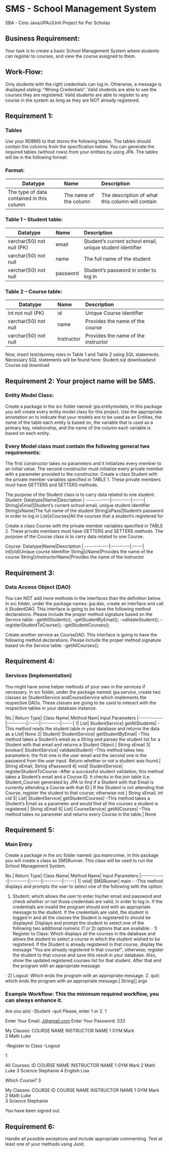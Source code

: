 # SMS - School Management System

SBA - Core Java/JPA/JUnit Project for Per Scholas

## Business Requirement:
Your task is to create a basic School Management System where students can register to courses, and view the course assigned to them.

## Work-Flow:
Only students with the right credentials can log in. Otherwise, a message is displayed stating: “Wrong Credentials”.
Valid students are able to see the courses they are registered.
Valid students are able to register to any course in the system as long as they are NOT already registered.

## Requirement 1:

### Tables
Use your RDBMS to that stores the following tables. The tables should contain the columns from the specification below. You can generate the required tables (without rows) from your entities by using JPA. The tables will be in the following format:

### Format:
|Datatype|Name|Description|
| ------------|:---------|:-----|
|The type of data contained in this column|The name of the column|The description of what this column will contain|
 

### Table 1 – Student table:
|Datatype|Name|Description|
| ------------|:---------|:-----|
varchar(50) not null (PK)|email|Student’s current school email, unique student identifier
varchar(50) not null|name|The full name of the student
varchar(50) not null|password|Student’s password in order to log in

### Table 2 – Course table:
Datatype|Name|Description
| ------------|:---------|:-----|
int not null (PK)|id|Unique Course Identifier
varchar(50) not null|name|Provides the name of the course
varchar(50) not null|Instructor|Provides the name of the instructor

Now, insert test/dummy rows in Table 1 and Table 2 using SQL statements. Necessary SQL statements will be found here: Student.sql  downloadand Course.sql download

## Requirement 2: Your project name will be SMS.

### Entity Model Class:
Create a package in the src folder named: jpa.entitymodels, in this package you will create every entity model class for this project.
Use the appropriate annotation on to indicate that your models are to be used as an Entities, the name of the table each entity is based on, the variable that is used as a primary key, relationship, and the name of the column each variable is based on each entity.

### Every Model class must contain the following general two requirements:
The first constructor takes no parameters and it initializes every member to an initial value.
The second constructor must initialize every private member with a parameter provided to the constructor.
Create a class Student with the private member variables specified in TABLE 1. These private members must have GETTERS and SETTERS methods.

The purpose of the Student class is to carry data related to one student.
Student:
Datatype|Name|Description
| ------------|:---------|:-----|
String|sEmail|Student’s current school email, unique student identifier
String|sName|The full name of the student
String|sPass|Student’s password in order to log in
List|sCourses|All the courses that a student’s registered for

Create a class Course with the private member variables specified in TABLE 2. These private members must have GETTERS and SETTERS methods.
The purpose of the Course class is to carry data related to one Course.

Course:
Datatype|Name|Description
| ------------|:---------|:-----|
int|cId|Unique course Identifier
String|cName|Provides the name of the course
String|cInstructorName|Provides the name of the instructor

## Requirement 3:

### Data Access Object (DAO)
You can NOT add more methods in the interfaces than the definition below.
In src folder, under the package names: jpa.dao, create an interface and call it StudentDAO. This interface is going to be have the following method declarations. Please include the proper method signature based on the Service table:
-getAllStudents();
-getStudentByEmail();
-validateStudent();
-registerStudentToCourse();
-getStudentCourses();

Create another service as CourseDAO. This interface is going to have the following method declarations. Please include the proper method signature based on the Service table:
-getAllCourses();

## Requirement 4:

### Services (Implementation)
You might have some helper methods of your own in the services if necessary.
In src folder, under the package named: jpa.service, create two classes as StudentService andCourseService which implements the respective DAOs. These classes are going to be used to interact with the respective tables in your database instance.

No.|
Return Type|
Class Name|
Method Nam|
Input Parameters
|------------|:---------|:-----|:---------|:-----|
1|
List<Student>|
StudentService|
getAllStudents|
-This method reads the student table in your database and returns the data as a List<Student>|
None
2|
Student|
StudentService|
getStudentByEmail|
–This method takes a Student’s email as a String and parses the student list for a Student with that email and returns a Student Object.|
String sEmail
3|
boolean|
StudentService|
validateStudent|
–This method takes two parameters: the first one is the user email and the second one is the password from the user input. Return whether or not a student was found.|
String sEmail, String sPassword
4|
void|
StudentService|
registerStudentToCourse –After a successful student validation, this method takes a Student’s email and a Course ID. It checks in the join table (i.e. Student_Course) generated by JPA to find if a Student with that Email is currently attending a Course with that ID.|
If the Student is not attending that Course, register the student to that course; otherwise not.|
String sEmail, int cId
5|
List<Course>|
StudentService|
getStudentCourses|
–This method takes a Student’s Email as a parameter and would find all the courses a student is registered.|
String sEmail
6|
List<Course>|
CourseService|
getAllCourses|
–This method takes no parameter and returns every Course in the table.|
None

## Requirement 5:
### Main Entry
Create a package in the src folder named: jpa.mainrunner, in this package you will create a class as SMSRunner. This class will be used to run the School Management System.

No.|
Return Type|
Class Name|
Method Name|
Input Parameters
|------------|:---------|:-----|:---------|:-----|
1|
void|
SMSRunner|
main -
-This method displays and prompts the user to select one of the following with the  option:
1. Student: which allows the user to enter his/her email and password and check whether or not those credentials are valid, in order to log in. If the credentials are invalid the program should end with an appropriate message to the student.
If the credentials are valid, the student is logged in and all the classes the Student is registered to should be displayed. Displays and prompt the student to select one of the following two additional numeric (1 or 2) options that are available:
·       1) Register to Class:  Which displays all the courses in the database and allows the student to select a course in which the student wished to be registered. If the Student is already registered in that course, display the message "You are already registered in that course!", otherwise, register the student to that course and save this result in your database. Also, show the updated registered courses list for that student. After that end the program with an appropriate message.

·       2) Logout: Which ends the program with an appropriate message.
2. quit: which ends the program with an appropriate message.|
String[] args

### Example Workflow: This the minimum required workflow, you can always enhance it.

Are you a(n)
-Student
-quit
Please, enter 1 or 2.
1

Enter Your Email:
J@gmail.com
Enter Your Password:
333

My Classes:
   COURSE NAME  INSTRUCTOR NAME
1   GYM                    Mark        
2   Math                   Luke                 

-Register to Class
-Logout

1

All Courses:
ID COURSE NAME  INSTRUCTOR NAME
1   GYM                      Mark
2   Math                     Luke
3   Science             Stephanie
4   English                  Lisa

Which Course?
3

My Classes:
COURSE ID   COURSE NAME     INSTRUCTOR NAME
1               GYM              Mark                   
2               Math             Luke                   
3               Science         Stephanie                 

You have been signed out.

## Requirement 6:
Handle all possible exceptions and include appropriate commenting. Test at least one of your methods using Junit.
